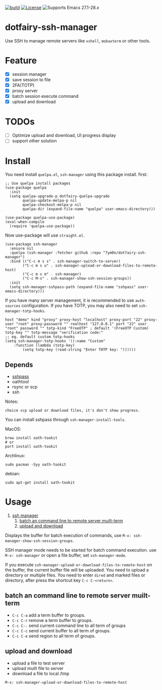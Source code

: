 [![build](https://github.com/7ym0n/dotfairy-ssh-manager/actions/workflows/build.yml/badge.svg)](https://github.com/7ym0n/dotfairy-ssh-manager/actions/workflows/build.yml)
[![License](http://img.shields.io/:license-GPL3-blue.svg)](LICENSE)
![Supports Emacs 27.1-28.x](https://img.shields.io/badge/Supports-Emacs_27.1_--_28.x-blueviolet.svg?style=flat-square&logo=GNU%20Emacs&logoColor=white)

# dotfairy-ssh-manager
Use SSH to manage remote servers like `xshell`, `mobaxterm` or other tools.

# Feature

- [x] session manager
- [x] save session to file
- [x] 2FA(TOTP)
- [x] proxy server
- [x] batch session execute command
- [x] upload and download

# TODOs
- [ ] Optimize upload and download, UI progress display
- [ ] support other solution

# Install
You need install `quelpa.el`, `ssh-manager` using this package install. first:
```elisp
;; Use quelpa install packages
(use-package quelpa
  :init
  (setq quelpa-upgrade-p dotfairy-quelpa-upgrade
        quelpa-update-melpa-p nil
        quelpa-checkout-melpa-p nil
        quelpa-dir (expand-file-name "quelpa" user-emacs-directory)))

(use-package quelpa-use-package)
(eval-when-compile
  (require 'quelpa-use-package))
```
Now use-package will use `straight.el`.
```elisp
(use-package ssh-manager
  :ensure nil
  :quelpa (ssh-manager :fetcher github :repo "7ym0n/dotfairy-ssh-manager")
  :bind (("C-c m s s" . ssh-manager-switch-to-server)
        ("C-c m s u" . ssh-manager-upload-or-download-files-to-remote-host)
        ("C-c m s m" . ssh-manager)
        ("C-c M-s" . ssh-manager-show-ssh-session-groups))
  :init
  (setq ssh-manager-sshpass-path (expand-file-name "sshpass" user-emacs-directory)))

```
If you have many server management, it is recommended to use `auth-sources` configuration. If you have TOTP, you may also need to set `ssh-manager-totp-hooks`.
```elisp
host "demo" kind "proxy" proxy-host "localhost" proxy-port "22" proxy-user "root" proxy-password "" realhost "127.0.0.1" port "22" user "root" password "" totp-kind "FreeOTP" ; default '(FreeOTP Custom) totp-key "" totp-message "verification code:"
;; eg. default custom totp-hooks
(setq ssh-manager-totp-hooks '((:name "Custom"
    :function (lambda (totp-key)
        (setq totp-key (read-string "Enter TOTP key: "))))))
```
## Depends
- [sshpass](https://github.com/dora38/sshpass.git)
- oathtool
- rsync or scp
- ssh

Notes:

    choice scp upload or download files, it's don't show progress.

You can install sshpass through `ssh-manager-install-tools`.

MacOS:
```
brew install oath-tookit
# or
port install oath-tookit
```

Archlinux:
```
sudo pacman -Syy oath-tookit
```

debian:
```
sudo apt-get install oath-tookit
```

# Usage

1.  [ssh manager](#org3821008)
    1.  [batch an command line to remote server muilt-term](#org9746ee9)
    2.  [upload and download](#org0acc9e7)

Displays the buffer for batch execution of commands, use `M-x: ssh-manager-show-ssh-session-groups`.

SSH manager mode needs to be started for batch command execution. use `M-x: ssh-manager` or  open a file buffer, set `ssh-manager-mode`.

If you execute `ssh-manager-upload-or-download-files-to-remote-host` on the buffer, the current buffer file will be uploaded.
You need to upload a directory or multiple files. You need to enter `dired` and marked files or directory, after press the shortcut key `C-c C-<return>`.


## batch an command line to remote server muilt-term

-   `C-c C-a` add a term buffer to groups.
-   `C-c C-r` remove a term buffer to groups.
-   `C-c C-.` send current command line to all term of groups
-   `C-c C-c` send current buffer to all term of groups.
-   `C-c C-e` send region to all term of groups.


<a id="org0acc9e7"></a>

## upload and download

-   upload a file to test server
-   upload muilt file to server
-   download a file to local /tmp
```
M-x: ssh-manager-upload-or-download-files-to-remote-host
```

<a id="orgdb7d181"></a>
